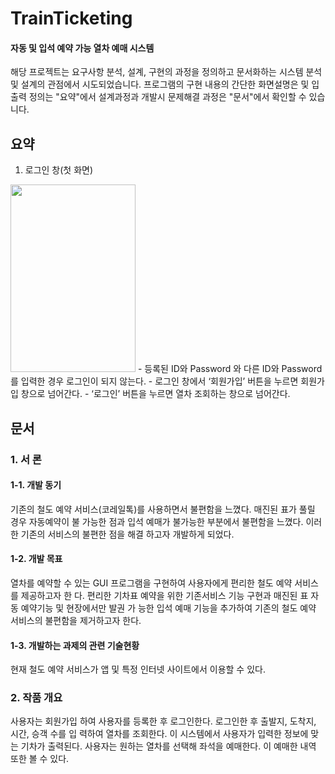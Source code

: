 # TrainTicketing 
#### 자동 및 입석 예약 가능 열차 예매 시스템
해당 프로젝트는 요구사항 분석, 설계, 구현의 과정을 정의하고 문서화하는 시스템 분석 및 설계의 관점에서 시도되었습니다.
프로그램의 구현 내용의 간단한 화면설명은 및 입출력 정의는 "요약"에서 
설계과정과 개발시 문제해결 과정은 "문서"에서 확인할 수 있습니다.

## 요약
1. 로그인 창(첫 화면)
<img src = "https://user-images.githubusercontent.com/81247213/147555822-f8885bd1-957b-43ce-b8ed-f109bef3debc.png" width ="200" height ="300" />
- 등록된 ID와 Password 와 다른 ID와 Password 를 입력한 경우 로그인이 되지 않는다. 
- 로그인 창에서 ‘회원가입’ 버튼을 누르면 회원가입 창으로 넘어간다. 
- ‘로그인’ 버튼을 누르면 열차 조회하는 창으로 넘어간다.

## 문서

### 1. 서 론
#### 1-1. 개발 동기
기존의 철도 예약 서비스(코레일톡)를 사용하면서 불편함을 느꼈다. 매진된 표가 풀릴 경우 자동예약이 불
가능한 점과 입석 예매가 불가능한 부분에서 불편함을 느꼈다. 이러한 기존의 서비스의 불편한 점을 해결
하고자 개발하게 되었다. 

#### 1-2. 개발 목표
열차를 예약할 수 있는 GUI 프로그램을 구현하여 사용자에게 편리한 철도 예약 서비스를 제공하고자 한
다. 편리한 기차표 예약을 위한 기존서비스 기능 구현과 매진된 표 자동 예약기능 및 현장에서만 발권 가
능한 입석 예매 기능을 추가하여 기존의 철도 예약 서비스의 불편함을 제거하고자 한다.

#### 1-3. 개발하는 과제의 관련 기술현황
현재 철도 예약 서비스가 앱 및 특정 인터넷 사이트에서 이용할 수 있다. 

### 2. 작품 개요
사용자는 회원가입 하여 사용자를 등록한 후 로그인한다. 로그인한 후 출발지, 도착지, 시간, 승객 수를 입
력하여 열차를 조회한다. 이 시스템에서 사용자가 입력한 정보에 맞는 기차가 출력된다. 사용자는 원하는 
열차를 선택해 좌석을 예매한다. 이 예매한 내역 또한 볼 수 있다.

